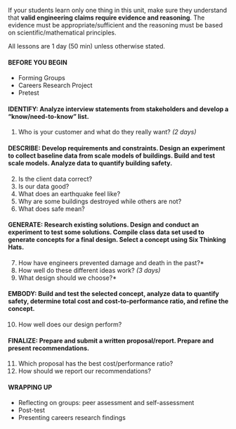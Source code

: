 If your students learn only one thing in this unit, make sure they understand that **valid engineering claims require evidence and reasoning**. The evidence must be appropriate/sufficient and the reasoning must be based on scientific/mathematical principles.


All lessons are 1 day (50 min) unless otherwise stated.

#### BEFORE YOU BEGIN
* Forming Groups
* Careers Research Project
* Pretest

#### IDENTIFY: Analyze interview statements from stakeholders and develop a “know/need-to-know” list.
1.	Who is your customer and what do they really want? *(2 days)*

#### DESCRIBE: Develop requirements and constraints. Design an experiment to collect baseline data from scale models of buildings. Build and test scale models. Analyze data to quantify building safety.
2.	Is the client data correct?
3.	Is our data good?
4.	What does an earthquake feel like?
5.	Why are some buildings destroyed while others are not?
6.	What does safe mean?

#### GENERATE: Research existing solutions. Design and conduct an experiment to test some solutions. Compile class data set used to generate concepts for a final design. Select a concept using Six Thinking Hats.
7.	How have engineers prevented damage and death in the past?*
8.	How well do these different ideas work? *(3 days)*
9.	What design should we choose?*

#### EMBODY: Build and test the selected concept, analyze data to quantify safety, determine total cost and cost-to-performance ratio, and refine the concept.
10.	How well does our design perform?

#### FINALIZE: Prepare and submit a written proposal/report. Prepare and present recommendations.
11.	Which proposal has the best cost/performance ratio?
12.	How should we report our recommendations?


#### WRAPPING UP
* Reflecting on groups: peer assessment and self-assessment
* Post-test
* Presenting careers research findings
